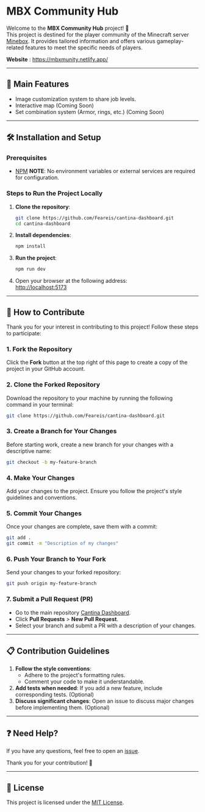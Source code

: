 ﻿# MBX Community Hub

Welcome to the **MBX Community Hub** project! 🎉  
This project is destined for the player community of the Minecraft server [Minebox](https://minebox.co/).
It provides tailored information and offers various gameplay-related features to meet the specific needs of players.

**Website** : https://mbxmunity.netlify.app/

---

## 🚀 Main Features

-   Image customization system to share job levels.
-   Interactive map (Coming Soon)
-   Set combination system (Armor, rings, etc.) (Coming Soon)

---

## 🛠️ Installation and Setup

### Prerequisites

-   [NPM](https://docs.npmjs.com/downloading-and-installing-node-js-and-npm)
    **NOTE**: No environment variables or external services are required for configuration.

### Steps to Run the Project Locally

1. **Clone the repository**:

    ```bash
    git clone https://github.com/Feareis/cantina-dashboard.git
    cd cantina-dashboard
    ```

2. **Install dependencies**:

    ```bash
    npm install
    ```

3. **Run the project**:

    ```bash
    npm run dev
    ```

4. Open your browser at the following address:  
   [http://localhost:5173](http://localhost:5173)

---

## 🚀 How to Contribute

Thank you for your interest in contributing to this project! Follow these steps to participate:

### 1. Fork the Repository

Click the **Fork** button at the top right of this page to create a copy of the project in your GitHub account.

### 2. Clone the Forked Repository

Download the repository to your machine by running the following command in your terminal:

```bash
git clone https://github.com/Feareis/cantina-dashboard.git
```

### 3. Create a Branch for Your Changes

Before starting work, create a new branch for your changes with a descriptive name:

```bash
git checkout -b my-feature-branch
```

### 4. Make Your Changes

Add your changes to the project. Ensure you follow the project's style guidelines and conventions.

### 5. Commit Your Changes

Once your changes are complete, save them with a commit:

```bash
git add .
git commit -m "Description of my changes"
```

### 6. Push Your Branch to Your Fork

Send your changes to your forked repository:

```bash
git push origin my-feature-branch
```

### 7. Submit a Pull Request (PR)

-   Go to the main repository [Cantina Dashboard]( https://github.com/Feareis/cantina-dashboard).
-   Click **Pull Requests** > **New Pull Request**.
-   Select your branch and submit a PR with a description of your changes.

---

## 📋 Contribution Guidelines

1. **Follow the style conventions**:
    - Adhere to the project's formatting rules.
    - Comment your code to make it understandable.
2. **Add tests when needed**: If you add a new feature, include corresponding tests. (Optional)
3. **Discuss significant changes**: Open an issue to discuss major changes before implementing them. (Optional)

---

## ❓ Need Help?

If you have any questions, feel free to open an [issue](https://github.com/Feareis/cantina-dashboard/issues).

Thank you for your contribution! 🌟

---

## 📄 License

This project is licensed under the [MIT License](./LICENSE).
